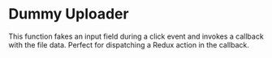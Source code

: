 # Dummy Uploader

This function fakes an input field during a click event and invokes a callback with the file data. Perfect for dispatching a Redux action in the callback.